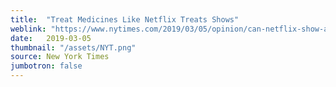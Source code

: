 ```yaml
---
title:  "Treat Medicines Like Netflix Treats Shows"
weblink: "https://www.nytimes.com/2019/03/05/opinion/can-netflix-show-americans-how-to-cut-the-cost-of-drugs.html?utm_source=ActiveCampaign&utm_medium=email&utm_content=This+is+Your+Brain+On+++%5BBest+Reads%5D&utm_campaign=Weekly+Digest+%28March+17%29"
date:   2019-03-05
thumbnail: "/assets/NYT.png"
source: New York Times
jumbotron: false
---
```

